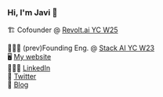 ### Hi, I'm Javi 👋

🏗️ Cofounder @ [Revolt.ai YC W25](https://tiekiapp.com/en)<br>


👨🏼‍💻 (prev)Founding Eng. @ [Stack AI YC W23](https://www.stack-ai.com/)<br>
🖥️ [My website](https://www.javisf.com) <br>
👨🏼‍💼 [LinkedIn](https://www.linkedin.com/in/sanchezfdezjavier/) <br>
💬 [Twitter](https://x.com/jvrsanch) <br>
📝 [Blog](https://www.javisf.com) <br>

